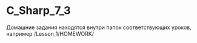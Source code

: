 # C_Sharp_7_3

Домашние задания находятся внутри папок соответствующих уроков, например /Lesson_1/HOMEWORK/